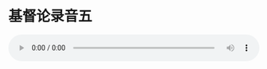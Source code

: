 # 基督论录音五

<audio style="width: 100%;" preload="false" controls controlslist="nodownload"><source src="//cdn.wechat.edu.pl/audio/mp3/old/27396.mp3" type="audio/mpeg">Your browser does not support the audio element.</audio>


